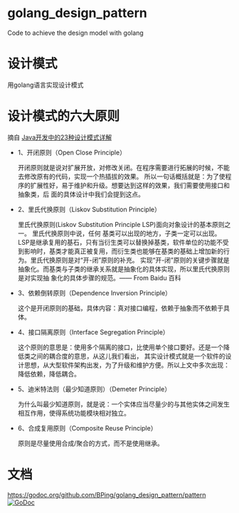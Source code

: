 # golang_design_pattern
Code to achieve the design model with golang 

# 设计模式
用golang语言实现设计模式

# 设计模式的六大原则

摘自 [Java开发中的23种设计模式详解](http://www.cnblogs.com/maowang1991/archive/2013/04/15/3023236.html)
 
 * 1、开闭原则（Open Close Principle）
 
    开闭原则就是说对扩展开放，对修改关闭。在程序需要进行拓展的时候，不能去修改原有的代码，实现一个热插拔的效果。
    所以一句话概括就是：为了使程序的扩展性好，易于维护和升级。想要达到这样的效果，我们需要使用接口和抽象类，后
    面的具体设计中我们会提到这点。
 
 * 2、里氏代换原则（Liskov Substitution Principle）
 
    里氏代换原则(Liskov Substitution Principle LSP)面向对象设计的基本原则之一。 里氏代换原则中说，任何
    基类可以出现的地方，子类一定可以出现。 LSP是继承复用的基石，只有当衍生类可以替换掉基类，软件单位的功能不受
    到影响时，基类才能真正被复用，而衍生类也能够在基类的基础上增加新的行为。里氏代换原则是对“开-闭”原则的补充。
    实现“开-闭”原则的关键步骤就是抽象化。而基类与子类的继承关系就是抽象化的具体实现，所以里氏代换原则是对实现抽
    象化的具体步骤的规范。—— From Baidu 百科
 
 * 3、依赖倒转原则（Dependence Inversion Principle）
 
    这个是开闭原则的基础，具体内容：真对接口编程，依赖于抽象而不依赖于具体。
 
 * 4、接口隔离原则（Interface Segregation Principle）
 
    这个原则的意思是：使用多个隔离的接口，比使用单个接口要好。还是一个降低类之间的耦合度的意思，从这儿我们看出，
    其实设计模式就是一个软件的设计思想，从大型软件架构出发，为了升级和维护方便。所以上文中多次出现：降低依赖，降低耦合。
 
 * 5、迪米特法则（最少知道原则）（Demeter Principle）
 
    为什么叫最少知道原则，就是说：一个实体应当尽量少的与其他实体之间发生相互作用，使得系统功能模块相对独立。
 
 * 6、合成复用原则（Composite Reuse Principle）
 
    原则是尽量使用合成/聚合的方式，而不是使用继承。

# 文档
https://godoc.org/github.com/BPing/golang_design_pattern/pattern [![GoDoc](https://godoc.org/github.com/BPing/golang_design_pattern/pattern?status.svg)](https://godoc.org/github.com/BPing/golang_design_pattern/pattern)
